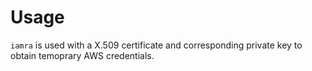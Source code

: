 # Usage

`iamra` is used with a X.509 certificate and corresponding private key to obtain temoprary AWS credentials.
